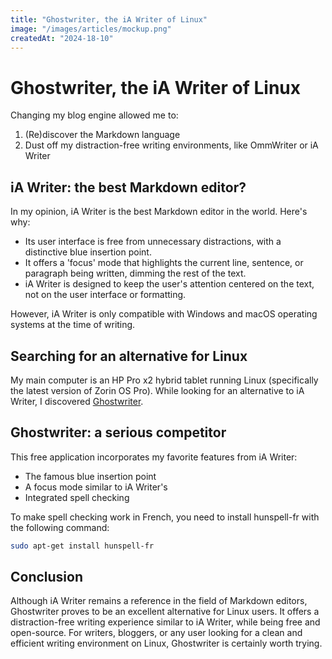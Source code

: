 ```yaml
---
title: "Ghostwriter, the iA Writer of Linux"
image: "/images/articles/mockup.png"
createdAt: "2024-18-10"
---
```


# Ghostwriter, the iA Writer of Linux

Changing my blog engine allowed me to:

1. (Re)discover the Markdown language
2. Dust off my distraction-free writing environments, like OmmWriter or iA Writer

## iA Writer: the best Markdown editor?

In my opinion, iA Writer is the best Markdown editor in the world. Here's why:

- Its user interface is free from unnecessary distractions, with a distinctive blue insertion point.
- It offers a 'focus' mode that highlights the current line, sentence, or paragraph being written, dimming the rest of the text.
- iA Writer is designed to keep the user's attention centered on the text, not on the user interface or formatting.

However, iA Writer is only compatible with Windows and macOS operating systems at the time of writing.

## Searching for an alternative for Linux

My main computer is an HP Pro x2 hybrid tablet running Linux (specifically the latest version of Zorin OS Pro). While looking for an alternative to iA Writer, I discovered [Ghostwriter](https://ghostwriter.kde.org/ "Ghostwriter").

## Ghostwriter: a serious competitor

This free application incorporates my favorite features from iA Writer:

- The famous blue insertion point
- A focus mode similar to iA Writer's
- Integrated spell checking

To make spell checking work in French, you need to install hunspell-fr with the following command:

```bash
sudo apt-get install hunspell-fr
```

## Conclusion

Although iA Writer remains a reference in the field of Markdown editors, Ghostwriter proves to be an excellent alternative for Linux users. It offers a distraction-free writing experience similar to iA Writer, while being free and open-source. For writers, bloggers, or any user looking for a clean and efficient writing environment on Linux, Ghostwriter is certainly worth trying.
